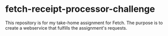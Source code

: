 # fetch-receipt-processor-challenge

This repository is for my take-home assignment for Fetch. The purpose is to create a webservice that fulfills the assignment's requests.